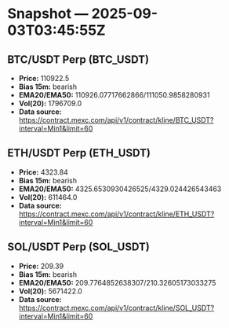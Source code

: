 # Snapshot — 2025-09-03T03:45:55Z

## BTC/USDT Perp (BTC_USDT)
- **Price:** 110922.5
- **Bias 15m:** bearish
- **EMA20/EMA50:** 110926.07717662866/111050.9858280931
- **Vol(20):** 1796709.0
- **Data source:** https://contract.mexc.com/api/v1/contract/kline/BTC_USDT?interval=Min1&limit=60

## ETH/USDT Perp (ETH_USDT)
- **Price:** 4323.84
- **Bias 15m:** bearish
- **EMA20/EMA50:** 4325.6530930426525/4329.024426543463
- **Vol(20):** 611464.0
- **Data source:** https://contract.mexc.com/api/v1/contract/kline/ETH_USDT?interval=Min1&limit=60

## SOL/USDT Perp (SOL_USDT)
- **Price:** 209.39
- **Bias 15m:** bearish
- **EMA20/EMA50:** 209.7764852638307/210.32605173033275
- **Vol(20):** 5671422.0
- **Data source:** https://contract.mexc.com/api/v1/contract/kline/SOL_USDT?interval=Min1&limit=60
